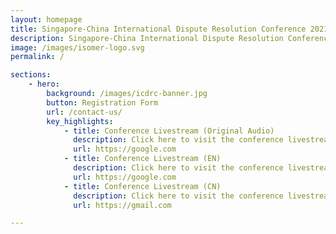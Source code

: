 ```yaml
---
layout: homepage
title: Singapore-China International Dispute Resolution Conference 2021
description: Singapore-China International Dispute Resolution Conference 2021
image: /images/isomer-logo.svg
permalink: /

sections:
    - hero:
        background: /images/icdrc-banner.jpg
        button: Registration Form
        url: /contact-us/
        key_highlights:
            - title: Conference Livestream (Original Audio)
              description: Click here to visit the conference livestream in Original Audio
              url: https://google.com
            - title: Conference Livestream (EN)
              description: Click here to visit the conference livestream in English
              url: https://google.com
            - title: Conference Livestream (CN)
              description: Click here to visit the conference livestream in Chinese
              url: https://gmail.com

---
```


